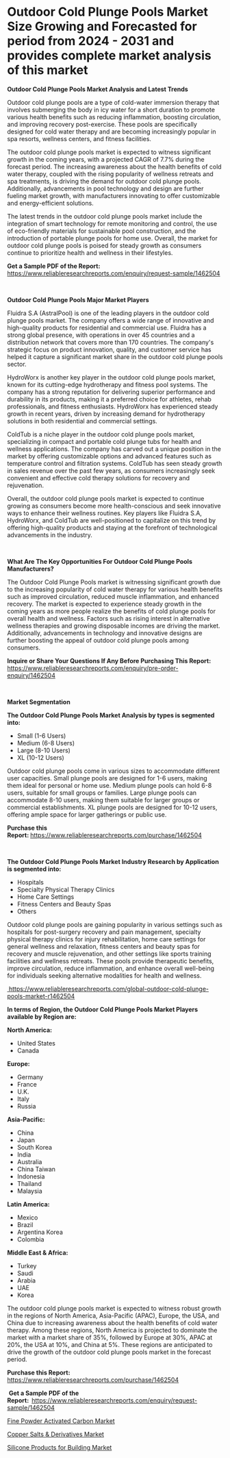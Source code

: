 <p><h1>Outdoor Cold Plunge Pools Market Size Growing and Forecasted for period from 2024 - 2031 and provides complete market analysis of this market</h1></p><p><strong>Outdoor Cold Plunge Pools Market Analysis and Latest Trends</strong></p>
<p><p>Outdoor cold plunge pools are a type of cold-water immersion therapy that involves submerging the body in icy water for a short duration to promote various health benefits such as reducing inflammation, boosting circulation, and improving recovery post-exercise. These pools are specifically designed for cold water therapy and are becoming increasingly popular in spa resorts, wellness centers, and fitness facilities.</p><p>The outdoor cold plunge pools market is expected to witness significant growth in the coming years, with a projected CAGR of 7.7% during the forecast period. The increasing awareness about the health benefits of cold water therapy, coupled with the rising popularity of wellness retreats and spa treatments, is driving the demand for outdoor cold plunge pools. Additionally, advancements in pool technology and design are further fueling market growth, with manufacturers innovating to offer customizable and energy-efficient solutions.</p><p>The latest trends in the outdoor cold plunge pools market include the integration of smart technology for remote monitoring and control, the use of eco-friendly materials for sustainable pool construction, and the introduction of portable plunge pools for home use. Overall, the market for outdoor cold plunge pools is poised for steady growth as consumers continue to prioritize health and wellness in their lifestyles.</p></p>
<p><strong>Get a Sample PDF of the Report:&nbsp;</strong> <a href="https://www.reliableresearchreports.com/enquiry/request-sample/1462504">https://www.reliableresearchreports.com/enquiry/request-sample/1462504</a></p>
<p>&nbsp;</p>
<p><strong>Outdoor Cold Plunge Pools Major Market Players</strong></p>
<p><p>Fluidra S.A (AstralPool) is one of the leading players in the outdoor cold plunge pools market. The company offers a wide range of innovative and high-quality products for residential and commercial use. Fluidra has a strong global presence, with operations in over 45 countries and a distribution network that covers more than 170 countries. The company's strategic focus on product innovation, quality, and customer service has helped it capture a significant market share in the outdoor cold plunge pools sector.</p><p>HydroWorx is another key player in the outdoor cold plunge pools market, known for its cutting-edge hydrotherapy and fitness pool systems. The company has a strong reputation for delivering superior performance and durability in its products, making it a preferred choice for athletes, rehab professionals, and fitness enthusiasts. HydroWorx has experienced steady growth in recent years, driven by increasing demand for hydrotherapy solutions in both residential and commercial settings.</p><p>ColdTub is a niche player in the outdoor cold plunge pools market, specializing in compact and portable cold plunge tubs for health and wellness applications. The company has carved out a unique position in the market by offering customizable options and advanced features such as temperature control and filtration systems. ColdTub has seen steady growth in sales revenue over the past few years, as consumers increasingly seek convenient and effective cold therapy solutions for recovery and rejuvenation.</p><p>Overall, the outdoor cold plunge pools market is expected to continue growing as consumers become more health-conscious and seek innovative ways to enhance their wellness routines. Key players like Fluidra S.A, HydroWorx, and ColdTub are well-positioned to capitalize on this trend by offering high-quality products and staying at the forefront of technological advancements in the industry.</p></p>
<p>&nbsp;</p>
<p><strong>What Are The Key Opportunities For Outdoor Cold Plunge Pools Manufacturers?</strong></p>
<p><p>The Outdoor Cold Plunge Pools market is witnessing significant growth due to the increasing popularity of cold water therapy for various health benefits such as improved circulation, reduced muscle inflammation, and enhanced recovery. The market is expected to experience steady growth in the coming years as more people realize the benefits of cold plunge pools for overall health and wellness. Factors such as rising interest in alternative wellness therapies and growing disposable incomes are driving the market. Additionally, advancements in technology and innovative designs are further boosting the appeal of outdoor cold plunge pools among consumers.</p></p>
<p><strong>Inquire or Share Your Questions If Any Before Purchasing This Report:</strong> <a href="https://www.reliableresearchreports.com/enquiry/pre-order-enquiry/1462504">https://www.reliableresearchreports.com/enquiry/pre-order-enquiry/1462504</a></p>
<p>&nbsp;</p>
<p><strong>Market Segmentation</strong></p>
<p><strong>The Outdoor Cold Plunge Pools Market Analysis by types is segmented into:</strong></p>
<p><ul><li>Small (1-6 Users)</li><li>Medium (6-8 Users)</li><li>Large (8-10 Users)</li><li>XL (10-12 Users)</li></ul></p>
<p><p>Outdoor cold plunge pools come in various sizes to accommodate different user capacities. Small plunge pools are designed for 1-6 users, making them ideal for personal or home use. Medium plunge pools can hold 6-8 users, suitable for small groups or families. Large plunge pools can accommodate 8-10 users, making them suitable for larger groups or commercial establishments. XL plunge pools are designed for 10-12 users, offering ample space for larger gatherings or public use.</p></p>
<p><strong>Purchase this Report:&nbsp;</strong><a href="https://www.reliableresearchreports.com/purchase/1462504">https://www.reliableresearchreports.com/purchase/1462504</a></p>
<p>&nbsp;</p>
<p><strong>The Outdoor Cold Plunge Pools Market Industry Research by Application is segmented into:</strong></p>
<p><ul><li>Hospitals</li><li>Specialty Physical Therapy Clinics</li><li>Home Care Settings</li><li>Fitness Centers and Beauty Spas</li><li>Others</li></ul></p>
<p><p>Outdoor cold plunge pools are gaining popularity in various settings such as hospitals for post-surgery recovery and pain management, specialty physical therapy clinics for injury rehabilitation, home care settings for general wellness and relaxation, fitness centers and beauty spas for recovery and muscle rejuvenation, and other settings like sports training facilities and wellness retreats. These pools provide therapeutic benefits, improve circulation, reduce inflammation, and enhance overall well-being for individuals seeking alternative modalities for health and wellness.</p></p>
<p><a href="https://www.reliableresearchreports.com/global-outdoor-cold-plunge-pools-market-r1462504">&nbsp;https://www.reliableresearchreports.com/global-outdoor-cold-plunge-pools-market-r1462504</a></p>
<p><strong>In terms of Region, the Outdoor Cold Plunge Pools Market Players available by Region are:</strong></p>
<p>
    <p> <strong> North America: </strong>
        <ul>
            <li>United States</li>
            <li>Canada</li>
        </ul>
        </p> 
    <p> <strong> Europe: </strong>
        <ul>
            <li>Germany</li>
            <li>France</li>
            <li>U.K.</li>
            <li>Italy</li>
            <li>Russia</li>
        </ul>
        </p> 
    <p> <strong> Asia-Pacific: </strong>
        <ul>
            <li>China</li>
            <li>Japan</li>
            <li>South Korea</li>
            <li>India</li>
            <li>Australia</li>
            <li>China Taiwan</li>
            <li>Indonesia</li>
            <li>Thailand</li>
            <li>Malaysia</li>
        </ul>
        </p> 
    <p> <strong> Latin America: </strong>
        <ul>
            <li>Mexico</li>
            <li>Brazil</li>
            <li>Argentina Korea</li>
            <li>Colombia</li>
        </ul>
        </p> 
    <p> <strong> Middle East & Africa: </strong>
        <ul>
            <li>Turkey</li>
            <li>Saudi</li>
            <li>Arabia</li>
            <li>UAE</li>
            <li>Korea</li>
        </ul>
    </p>
    </p>
<p><p>The outdoor cold plunge pools market is expected to witness robust growth in the regions of North America, Asia-Pacific (APAC), Europe, the USA, and China due to increasing awareness about the health benefits of cold water therapy. Among these regions, North America is projected to dominate the market with a market share of 35%, followed by Europe at 30%, APAC at 20%, the USA at 10%, and China at 5%. These regions are anticipated to drive the growth of the outdoor cold plunge pools market in the forecast period.</p></p>
<p><strong>Purchase this Report: </strong><a href="https://www.reliableresearchreports.com/purchase/1462504">https://www.reliableresearchreports.com/purchase/1462504</a></p>
<p>&nbsp;<strong>Get a Sample PDF of the Report:&nbsp;&nbsp;</strong><a href="https://www.reliableresearchreports.com/enquiry/request-sample/1462504">https://www.reliableresearchreports.com/enquiry/request-sample/1462504</a></p>
<p><strong></strong></p>
<p><p><a href="https://boundless-drawbridge-702.notion.site/Fine-Powder-Activated-Carbon-Market-Analysis-Its-CAGR-Market-Segmentation-and-Global-Industry-Over-207d840b50f74094b9c2d574d430c553">Fine Powder Activated Carbon Market</a></p><p><a href="https://gamy-alyssum-396.notion.site/Copper-Salts-Derivatives-Market-Exploring-Market-Share-Market-Trends-and-Future-Growth-d35ceba7e3e04328a1bc6ea3e7cfa579">Copper Salts & Derivatives Market</a></p><p><a href="https://natural-crush-b99.notion.site/Decoding-Silicone-Products-for-Building-Market-Metrics-Market-Share-Trends-and-Growth-Patterns-a84ce266ff784d5fadff9edf3367394d">Silicone Products for Building Market</a></p></p>